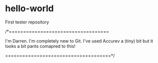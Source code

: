 # hello-world
First tester repository

/*===================================

I'm Darren. I'm completely new to Git. I've used Accurev a (tiny) bit but it looks a bit pants comapred to this!

=====================================*/
